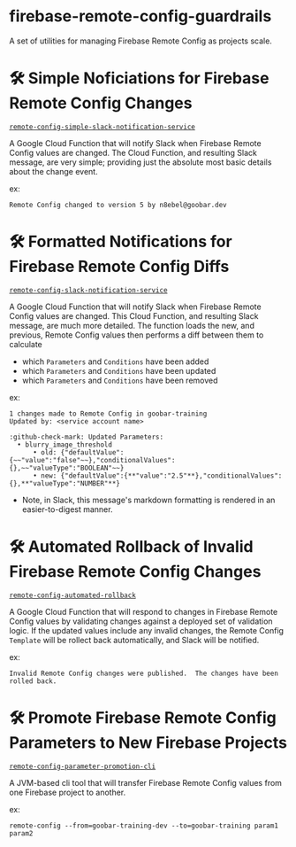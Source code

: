 # firebase-remote-config-guardrails
A set of utilities for managing Firebase Remote Config as projects scale.

# 🛠 Simple Noficiations for Firebase Remote Config Changes
[`remote-config-simple-slack-notification-service`](https://github.com/goobar-dev/firebase-remote-config-guardrails/tree/main/remote-config-simple-slack-notification-service)

A Google Cloud Function that will notify Slack when Firebase Remote Config values are changed.
The Cloud Function, and resulting Slack message, are very simple; providing just the absolute most basic details about the change event.

ex:
```
Remote Config changed to version 5 by n8ebel@goobar.dev
```

# 🛠 Formatted Notifications for Firebase Remote Config Diffs
[`remote-config-slack-notification-service`](https://github.com/goobar-dev/firebase-remote-config-guardrails/tree/main/remote-config-slack-notification-service)

A Google Cloud Function that will notify Slack when Firebase Remote Config values are changed.
This Cloud Function, and resulting Slack message, are much more detailed.  The function loads the new, and previous, Remote Config values then performs a diff between them to calculate
- which `Parameters` and `Conditions` have been added
- which `Parameters` and `Conditions` have been updated
- which `Parameters` and `Conditions` have been removed

ex:
```
1 changes made to Remote Config in goobar-training
Updated by: <service account name>

:github-check-mark: Updated Parameters:
  • blurry_image_threshold
      • old: {"defaultValue":{~~"value":"false"~~},"conditionalValues":{},~~"valueType":"BOOLEAN"~~}
      • new: {"defaultValue":{**"value":"2.5"**},"conditionalValues":{},**"valueType":"NUMBER"**}
```

* Note, in Slack, this message's markdown formatting is rendered in an easier-to-digest manner.

# 🛠 Automated Rollback of Invalid Firebase Remote Config Changes
[`remote-config-automated-rollback`](https://github.com/goobar-dev/firebase-remote-config-guardrails/tree/main/remote-config-automated-rollback)

A Google Cloud Function that will respond to changes in Firebase Remote Config values by validating changes against a deployed set of validation logic.
If the updated values include any invalid changes, the Remote Config `Template` will be rollect back automatically, and Slack will be notified.

ex:
```
Invalid Remote Config changes were published.  The changes have been rolled back.
```

# 🛠 Promote Firebase Remote Config Parameters to New Firebase Projects
[`remote-config-parameter-promotion-cli`](https://github.com/goobar-dev/firebase-remote-config-guardrails/tree/main/remote-config-promotion-cli)

A JVM-based cli tool that will transfer Firebase Remote Config values from one Firebase project to another.

ex:
```
remote-config --from=goobar-training-dev --to=goobar-training param1 param2
```
